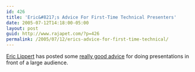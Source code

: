 ```yaml
---
id: 426
title: 'Eric&#8217;s Advice For First-Time Technical Presenters'
date: 2005-07-12T14:18:00-05:00
layout: post
guid: http://www.rajapet.com/?p=426
permalink: /2005/07/12/erics-advice-for-first-time-technical/
---
```

[Eric Lippert](http://blogs.msdn.com/ericlippert/default.aspx "Eric Lippert's blog") has posted some [really good advice](http://blogs.msdn.com/ericlippert/archive/2005/07/11/437632.aspx "Eric's Advice For First-Time Technical Presenters") for doing presentations in front of a large audience.